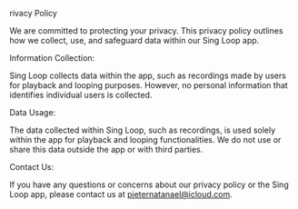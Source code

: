 rivacy Policy

We are committed to protecting your privacy. This privacy policy outlines how we collect, use, and safeguard data within our Sing Loop app.

Information Collection:

Sing Loop collects data within the app, such as recordings made by users for playback and looping purposes. However, no personal information that identifies individual users is collected.

Data Usage:

The data collected within Sing Loop, such as recordings, is used solely within the app for playback and looping functionalities. We do not use or share this data outside the app or with third parties.

Contact Us:

If you have any questions or concerns about our privacy policy or the Sing Loop app, please contact us at pieternatanael@icloud.com.
